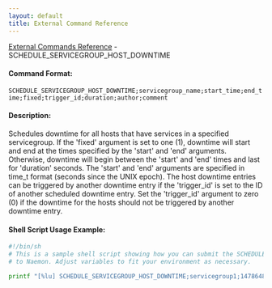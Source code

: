 ```yaml
---
layout: default
title: External Command Reference
---
```


<!--
************************************************
* AUTO GENERATED PAGE - USE ./update SCRIPT
************************************************
-->

<span class="glyphicon glyphicon-arrow-up"></span><a href="index.html"> External Commands Reference</a> - SCHEDULE_SERVICEGROUP_HOST_DOWNTIME<br>

#### Command Format:

`SCHEDULE_SERVICEGROUP_HOST_DOWNTIME;servicegroup_name;start_time;end_time;fixed;trigger_id;duration;author;comment`

#### Description:

Schedules downtime for all hosts that have services in a specified servicegroup. If the 'fixed' argument is set to one (1), downtime will start and end at the times specified by the 'start' and 'end' arguments. Otherwise, downtime will begin between the 'start' and 'end' times and last for 'duration' seconds. The 'start' and 'end' arguments are specified in time_t format (seconds since the UNIX epoch). The host downtime entries can be triggered by another downtime entry if the 'trigger_id' is set to the ID of another scheduled downtime entry. Set the 'trigger_id' argument to zero (0) if the downtime for the hosts should not be triggered by another downtime entry.

#### Shell Script Usage Example:

```sh
#!/bin/sh
# This is a sample shell script showing how you can submit the SCHEDULE_SERVICEGROUP_HOST_DOWNTIME command
# to Naemon. Adjust variables to fit your environment as necessary.

printf "[%lu] SCHEDULE_SERVICEGROUP_HOST_DOWNTIME;servicegroup1;1478648441;1478638441;1;0;3600;naemonadmin;This is an example comment.\n" `date +%s` > /var/lib/naemon/naemon.cmd
```
